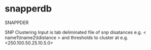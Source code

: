 # snapperdb
SNAPPDER

SNP Clustering
Input is tab deliminated file of snp disatances e.g. < name1\tname2\tdistance > and thresholds to cluster at e.g. <250.100.50.25.10.5.0>


